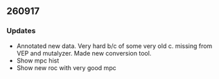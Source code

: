 ## 260917

### Updates
* Annotated new data. Very hard b/c of some very old c. missing from VEP and mutalyzer. Made new conversion tool.
* Show mpc hist
* Show new roc with very good mpc
